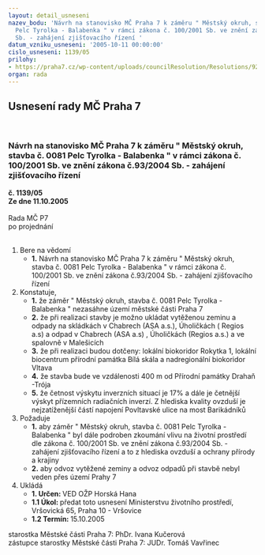 ```yaml
---
layout: detail_usneseni
nazev_bodu: 'Návrh na stanovisko MČ Praha 7 k záměru " Městský okruh, stavba č. 0081
  Pelc Tyrolka - Balabenka " v rámci zákona č. 100/2001 Sb. ve znění zákona č.93/2004
  Sb. - zahájení zjišťovacího řízení '
datum_vzniku_usneseni: '2005-10-11 00:00:00'
cislo_usneseni: 1139/05
prilohy:
- https://praha7.cz/wp-content/uploads/councilResolution/Resolutions/9236/53-ministerstvo_%c5%be.doc
organ: rada
---
```

<div id="ucUsn_pList" class="usn">
	<span><h2>Usnesení rady MČ Praha 7 </h2>
<br></span><div class="standBody">
<span><h3>Návrh na stanovisko MČ Praha 7 k záměru " Městský okruh, stavba č. 0081 Pelc Tyrolka - Balabenka " v rámci zákona č. 100/2001 Sb. ve znění zákona č.93/2004 Sb. - zahájení zjišťovacího řízení </h3></span><div class="center">
		<strong>č. 1139/05</strong><br>
	</div>
<div class="center">
		<strong>Ze dne 11.10.2005</strong><br><br>
	</div>Rada MČ P7<br> po projednání<br><br><ol>
<li>Bere na vědomí<ul><li>
<strong>1.</strong> Návrh na stanovisko MČ Praha 7 k záměru " Městský okruh, stavba č. 0081 Pelc Tyrolka - Balabenka " v rámci zákona č. 100/2001 Sb. ve znění zákona č.93/2004 Sb. - zahájení zjišťovacího řízení </li></ul>
</li>
<li>Konstatuje,<ul>
<li>
<strong>1.</strong> že záměr " Městský okruh, stavba č. 0081 Pelc Tyrolka - Balabenka "  nezasáhne území městské části Praha 7</li>
<li>
<strong>2.</strong> že při realizaci stavby je možno ukládat vytěženou zeminu a odpady na skládkách v Chabrech (ASA a.s.), Úholičkách ( Regios a.s) a odpad v Chabrech (ASA a.s)  , Úholičkách (Regios a.s.) a ve spalovně v Malešicích  </li>
<li>
<strong>3.</strong> že při realizaci budou dotčeny:  lokální biokoridor Rokytka 1, lokální biocentrum přírodní památka Bílá skála a nadregionální biokoridor Vltava  </li>
<li>
<strong>4.</strong> že stavba bude ve vzdálenosti 400 m od Přírodní památky Drahaň -Trója</li>
<li>
<strong>5.</strong> že četnost výskytu inverzních situací je 17% a dále je četnější výskyt přízemních radiačních inverzí. Z hlediska kvality ovzduší je nejzatíženější částí napojení Povltavské ulice na most Barikádníků </li>
</ul>
</li>
<li>Požaduje<ul>
<li>
<strong>1.</strong> aby záměr " Městský okruh, stavba č. 0081 Pelc Tyrolka - Balabenka " byl dále podroben zkoumání vlivu na životní prostředí dle zákona č. 100/2001 Sb. ve znění zákona č.93/2004 Sb. - zahájení zjišťovacího řízení a to z hlediska  ovzduší a ochrany přírody a krajiny </li>
<li>
<strong>2.</strong> aby odvoz vytěžené zeminy a odvoz odpadů při stavbě nebyl veden přes území Prahy 7</li>
</ul>
</li>
<li>Ukládá<ul>
<li>
<strong>1. Určen: </strong>VED OŽP Horská Hana</li>
<li>
<strong>1.1 Úkol: </strong>předat toto usnesení  Ministerstvu životního prostředí, Vršovická 65, Praha 10 - Vršovice </li>
<li>
<strong>1.2 Termín: </strong>15.10.2005</li>
</ul>
</li>
</ol>starostka Městské části Praha 7: PhDr. Ivana Kučerová<br>zástupce starostky Městské části Praha 7: JUDr. Tomáš Vavřinec 
</div>
</div>